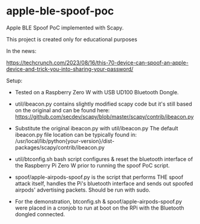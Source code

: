 # apple-ble-spoof-poc

Apple BLE Spoof PoC implemented with Scapy.

This project is created only for educational purposes

In the news:

https://techcrunch.com/2023/08/16/this-70-device-can-spoof-an-apple-device-and-trick-you-into-sharing-your-password/

Setup:

* Tested on a Raspberry Zero W with USB UD100 Bluetooth Dongle.

* util/ibeacon.py contains slightly modified scapy code but it's still based on the original and can be found here: 
  https://github.com/secdev/scapy/blob/master/scapy/contrib/ibeacon.py

* Substitute the original ibeacon.py with util/ibeacon.py
  The default ibeacon.py file location can be typically found in:
  /usr/local/lib/python{your-version}/dist- packages/scapy/contrib/ibeacon.py


* util/btconfig.sh bash script configures & reset the bluetooth interface of the Raspberry Pi Zero W prior to running 
  the spoof PoC script.


* spoof/apple-airpods-spoof.py is the script that performs THE spoof attack itself, handles the Pi's bluetooth 
  interface and sends out spoofed airpods' advertising packets. Should be run with sudo.

* For the demonstration, btconfig.sh & spoof/apple-airpods-spoof.py were placed in a cronjob to run at boot on the RPi 
  with the Bluetooth dongled connected.




